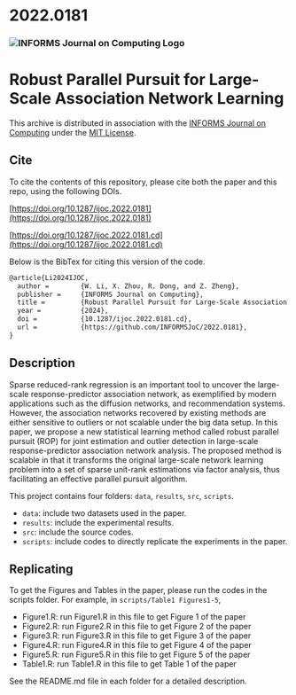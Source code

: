 # 2022.0181

### ![INFORMS Journal on Computing Logo](https://INFORMSJoC.github.io/logos/INFORMS_Journal_on_Computing_Header.jpg)

# Robust Parallel Pursuit for Large-Scale Association Network Learning
This archive is distributed in association with the [INFORMS Journal on Computing](https://pubsonline.informs.org/journal/ijoc) under the [MIT License](https://github.com/INFORMSJoC/2019.0000/blob/master/LICENSE).
## Cite
To cite the contents of this repository, please cite both the paper and this repo, using the following DOIs.

[https://doi.org/10.1287/ijoc.2022.0181](https://doi.org/10.1287/ijoc.2022.0181)

[https://doi.org/10.1287/ijoc.2022.0181.cd](https://doi.org/10.1287/ijoc.2022.0181.cd)

Below is the BibTex for citing this version of the code.
```latex
@article{Li2024IJOC,
  author =        {W. Li, X. Zhou, R. Dong, and Z. Zheng},
  publisher =     {INFORMS Journal on Computing},
  title =         {Robust Parallel Pursuit for Large-Scale Association Network Learning, v2022.0181},
  year =          {2024},
  doi =           {10.1287/ijoc.2022.0181.cd},
  url =           {https://github.com/INFORMSJoC/2022.0181},
}  
```
## Description
Sparse reduced-rank regression is an important tool to uncover the large-scale response-predictor association network,  as exemplified by modern applications such as the diffusion networks, and recommendation systems. However, the association networks recovered by existing methods are either sensitive to outliers or not scalable under the big data setup. In this paper, we propose a new statistical learning method called robust parallel pursuit (ROP) for joint estimation and outlier detection in large-scale response-predictor association network analysis.  The proposed method is scalable in that it transforms the original large-scale network learning problem into a set of sparse unit-rank estimations via factor analysis,  thus facilitating an effective parallel pursuit algorithm.  

This project contains four folders: `data`, `results`, `src`, `scripts`.
- `data`: include two datasets used in the paper.
- `results`: include the experimental results.
- `src`: include the source codes.
- `scripts`: include codes to directly replicate the experiments in the paper.

## Replicating
To get the Figures and Tables in the paper, please run the codes in the scripts folder. For example, in `scripts/Table1 Figures1-5`,
- Figure1.R: run Figure1.R in this file to get Figure 1 of the paper
- Figure2.R: run Figure2.R in this file to get Figure 2 of the paper
- Figure3.R: run Figure3.R in this file to get Figure 3 of the paper
- Figure4.R: run Figure4.R in this file to get Figure 4 of the paper
- Figure5.R: run Figure5.R in this file to get Figure 5 of the paper
- Table1.R: run Table1.R in this file to get Table 1 of the paper
  

See the README.md file in each folder for a detailed description.
